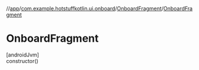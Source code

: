 //[app](../../../index.md)/[com.example.hotstuffkotlin.ui.onboard](../index.md)/[OnboardFragment](index.md)/[OnboardFragment](-onboard-fragment.md)

# OnboardFragment

[androidJvm]\
constructor()
